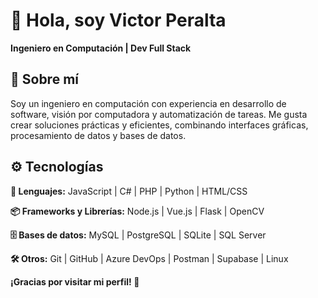 <h1>👋 Hola, soy Victor Peralta</h1>
<b>Ingeniero en Computación | Dev Full Stack</b>

<h2>🧠 Sobre mí</h2>
<p>Soy un ingeniero en computación con experiencia en desarrollo de software, visión por computadora y automatización de tareas. Me gusta crear soluciones prácticas y eficientes, combinando interfaces gráficas, procesamiento de datos y bases de datos.</p>

<h2>⚙️ Tecnologías</h2>

<b>📝 Lenguajes:</b> JavaScript | C# | PHP | Python | HTML/CSS

<b>📦 Frameworks y Librerías:</b> Node.js | Vue.js | Flask | OpenCV

<b>🗄️ Bases de datos:</b> MySQL | PostgreSQL | SQLite | SQL Server

<b>🛠️ Otros:</b> Git | GitHub | Azure DevOps | Postman | Supabase | Linux

<p><b>¡Gracias por visitar mi perfil! 🙌</b></p>
